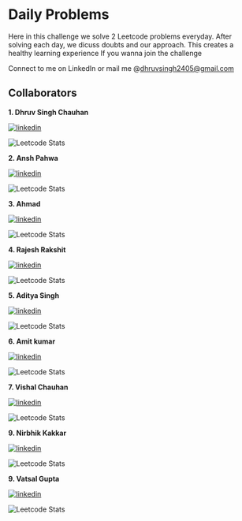 # Daily Problems

Here in this challenge we solve 2 Leetcode problems everyday. After solving each day, we dicuss doubts and our approach. This creates a healthy learning experience
If you wanna join the challenge

Connect to me on LinkedIn or mail me @dhruvsingh2405@gmail.com

## Collaborators

**1. Dhruv Singh Chauhan**

[![linkedin](https://img.shields.io/badge/linkedin-0A66C2?style=for-the-badge&logo=linkedin&logoColor=white)](https://www.linkedin.com/in/dhruv-chauhan-61047319a/)

![Leetcode Stats](https://leetcard.jacoblin.cool/dhruv2405)

**2. Ansh Pahwa**

[![linkedin](https://img.shields.io/badge/linkedin-0A66C2?style=for-the-badge&logo=linkedin&logoColor=white)](https://www.linkedin.com/in/ansh-pahwa-b666b3206/)


![Leetcode Stats](https://leetcard.jacoblin.cool/ansh04012020)

**3. Ahmad**

[![linkedin](https://img.shields.io/badge/linkedin-0A66C2?style=for-the-badge&logo=linkedin&logoColor=white)](https://www.linkedin.com/in/tufail-habib-b80656247/)


![Leetcode Stats](https://leetcard.jacoblin.cool/ahma_d)

**4. Rajesh Rakshit**

[![linkedin](https://img.shields.io/badge/linkedin-0A66C2?style=for-the-badge&logo=linkedin&logoColor=white)](https://www.linkedin.com/in/rajesh-rakshit-0b343615a)


![Leetcode Stats](https://leetcard.jacoblin.cool/decode_1998)

**5. Aditya Singh**

[![linkedin](https://img.shields.io/badge/linkedin-0A66C2?style=for-the-badge&logo=linkedin&logoColor=white)](https://www.linkedin.com/in/aditya-singh-b410851b3)


![Leetcode Stats](https://leetcard.jacoblin.cool/ASingh786)


**6. Amit kumar**

[![linkedin](https://img.shields.io/badge/linkedin-0A66C2?style=for-the-badge&logo=linkedin&logoColor=white)](https://www.linkedin.com/in/amit-kumar-b737361b4)


![Leetcode Stats](https://leetcard.jacoblin.cool/AMIT00007)

**7. Vishal Chauhan**

[![linkedin](https://img.shields.io/badge/linkedin-0A66C2?style=for-the-badge&logo=linkedin&logoColor=white)](https://www.linkedin.com/in/vishal-chauhan-b39823224/)


![Leetcode Stats](https://leetcard.jacoblin.cool/visshxl)

**9. Nirbhik Kakkar**

[![linkedin](https://img.shields.io/badge/linkedin-0A66C2?style=for-the-badge&logo=linkedin&logoColor=white)](https://www.linkedin.com/in/nirbhik-kakkar)


![Leetcode Stats](https://leetcard.jacoblin.cool/co20335)

**9. Vatsal Gupta**

[![linkedin](https://img.shields.io/badge/linkedin-0A66C2?style=for-the-badge&logo=linkedin&logoColor=white)](https://www.linkedin.com/in/vatsal-gupta-446620205)


![Leetcode Stats](https://leetcard.jacoblin.cool/vatsalg2002)
